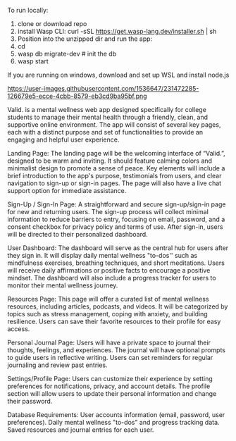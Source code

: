To run locally:
 
1. clone or download repo
2. install Wasp CLI: curl -sSL https://get.wasp-lang.dev/installer.sh | sh
3. Position into the unzipped dir and run the app:
4. cd <app-name>
5. wasp db migrate-dev # init the db
6. wasp start

If you are running on windows, download and set up WSL and install node.js

https://user-images.githubusercontent.com/1536647/231472285-126679e5-ecce-4cbb-8579-eb3cd9ba95bf.png

Valid. is a mental wellness web app designed specifically for college students to manage their mental health through a friendly, clean, and supportive online environment. The app will consist of several key pages, each with a distinct purpose and set of functionalities to provide an engaging and helpful user experience. 

Landing Page:
 The landing page will be the welcoming interface of “Valid.”, designed to be warm and inviting. 
It should feature calming colors and minimalist design to promote a sense of peace. 
Key elements will include a brief introduction to the app's purpose, testimonials from users, and clear navigation to sign-up or sign-in pages. 
The page will also have a live chat support option for immediate assistance. 

Sign-Up / Sign-In Page: 
A straightforward and secure sign-up/sign-in page for new and returning users. 
The sign-up process will collect minimal information to reduce barriers to entry, focusing on email, password, and a consent checkbox for privacy policy and terms of use. 
After sign-in, users will be directed to their personalized dashboard. 

User Dashboard: 
The dashboard will serve as the central hub for users after they sign in. 
It will display daily mental wellness "to-dos'' such as mindfulness exercises, breathing techniques, and short meditations. 
Users will receive daily affirmations or positive facts to encourage a positive mindset.
The dashboard will also include a progress tracker for users to monitor their mental wellness journey. 

Resources Page: 
This page will offer a curated list of mental wellness resources, including articles, podcasts, and videos.
It will be categorized by topics such as stress management, coping with anxiety, and building resilience. 
Users can save their favorite resources to their profile for easy access. 

Personal Journal Page: 
Users will have a private space to journal their thoughts, feelings, and experiences.
The journal will have optional prompts to guide users in reflective writing. 
Users can set reminders for regular journaling and review past entries. 

Settings/Profile Page: 
Users can customize their experience by setting preferences for notifications, privacy, and account details. 
The profile section will allow users to update their personal information and change their password. 

Database Requirements: 
User accounts information (email, password, user preferences). 
Daily mental wellness "to-dos" and progress tracking data. 
Saved resources and journal entries for each user.

